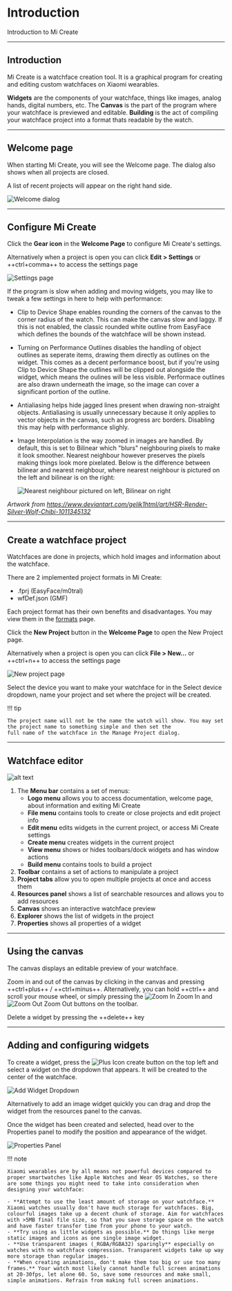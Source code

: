 # Introduction

Introduction to Mi Create

---

## Introduction

Mi Create is a watchface creation tool. It is a graphical program for creating and editing custom watchfaces on Xiaomi wearables.

**Widgets** are the components of your watchface, things like images, analog hands, digital numbers, etc. The **Canvas** is the part of the program where your watchface is previewed and editable. **Building** is the act of compiling your watchface project into a format thats readable by the watch.

---

## Welcome page

When starting Mi Create, you will see the Welcome page. The dialog also shows when all projects are closed.

A list of recent projects will appear on the right hand side.

![Welcome dialog](../Images/welcome-dialog.png)

---

## Configure Mi Create

Click the **Gear icon** in the **Welcome Page** to configure Mi Create's settings.

Alternatively when a project is open you can click **Edit > Settings** or ++ctrl+comma++ to access the settings page

![Settings page](image.png)

If the program is slow when adding and moving widgets, you may like to tweak a few settings in here to help with performance:

- Clip to Device Shape enables rounding the corners of the canvas to the corner radius of the watch. This can make the canvas slow and laggy. If this is not enabled, the classic rounded white outline from EasyFace which defines the bounds of the watchface will be shown instead.
- Turning on Performance Outlines disables the handling of object outlines as seperate items, drawing them directly as outlines on the widget. This comes as a decent performance boost, but if you're using Clip to Device Shape the outlines will be clipped out alongside the widget, which means the oulines will be less visible. Performace outlines are also drawn underneath the image, so the image can cover a significant portion of the outline.
- Antialiasing helps hide jagged lines present when drawing non-straight objects. Antialiasing is usually unnecessary because it only applies to vector objects in the canvas, such as progress arc borders. Disabling this may help with performance slighly.
- Image Interpolation is the way zoomed in images are handled. By default, this is set to Bilinear which "blurs" neighbouring pixels to make it look smoother. Nearest neighbour however preserves the pixels making things look more pixelated. Below is the difference between bilinear and nearest neighbour, where nearest neighbour is pictured on the left and bilinear is on the right:

  ![Nearest neighbour pictured on left, Bilinear on right](../Images/bilinear.png)

*Artwork from <https://www.deviantart.com/gelik1html/art/HSR-Render-Silver-Wolf-Chibi-1011345132>*

---

## Create a watchface project

Watchfaces are done in projects, which hold images and information about the watchface.

There are 2 implemented project formats in Mi Create:

- .fprj (EasyFace/m0tral)
- wfDef.json (GMF)

Each project format has their own benefits and disadvantages. You may view them in the [formats](project/formats) page.

Click  the **New Project** button in the **Welcome Page** to open the New Project page.

Alternatively when a project is open you can click **File > New...** or ++ctrl+n++ to access the settings page

![New project page](image-1.png)

Select the device you want to make your watchface for in the Select device dropdown, name your project and set where the project will be created.

!!! tip

    The project name will not be the name the watch will show. You may set the project name to something simple and then set the
    full name of the watchface in the Manage Project dialog.

---

## Watchface editor

![alt text](../Images/window-overview.png)

1. The **Menu bar** contains a set of menus:
      - **Logo menu** allows you to access documentation, welcome page, about information and exiting Mi Create
      - **File menu** contains tools to create or close projects and edit project info
      - **Edit menu** edits widgets in the current project, or access Mi Create settings
      - **Create menu** creates widgets in the current project
      - **View menu** shows or hides toolbars/dock widgets and has window actions
      - **Build menu** contains tools to build a project
2. **Toolbar** contains a set of actions to manipulate a project
3. **Project tabs** allow you to open multiple projects at once and access them
4. **Resources panel** shows a list of searchable resources and allows you to add resources
5. **Canvas** shows an interactive watchface preview
6. **Explorer** shows the list of widgets in the project
7. **Properties** shows all properties of a widget

---

## Using the canvas

The canvas displays an editable preview of your watchface. 

Zoom in and out of the canvas by clicking in the canvas and pressing ++ctrl+plus++ / ++ctrl+minus++. Alternatively, you can hold ++ctrl++ and scroll your mouse wheel, or simply pressing the ![Zoom In](../Images/zoom-in.png) Zoom In and ![Zoom Out](../Images/zoom-out.png) Zoom Out buttons on the toolbar.

Delete a widget by pressing the ++delete++ key

---

## Adding and configuring widgets

To create a widget, press the ![Plus Icon](../Images/plus.png) create button on the top left and select a widget on the dropdown that appears. It will be created to the center of the watchface. 

![Add Widget Dropdown](image-4.png)

Alternatively to add an image widget quickly you can drag and drop the widget from the resources panel to the canvas.

Once the widget has been created and selected, head over to the Properties panel to modify the position and appearance of the widget.

![Properties Panel](../Images/properties.png)

!!! note 

    Xiaomi wearables are by all means not powerful devices compared to proper smartwatches like Apple Watches and Wear OS Watches, so there are some things you might need to take into consideration when designing your watchface:

    - **Attempt to use the least amount of storage on your watchface.** Xiaomi watches usually don't have much storage for watchfaces. Big, colourful images take up a decent chunk of storage. Aim for watchfaces with >5MB final file size, so that you save storage space on the watch and have faster transfer time from your phone to your watch.
    - **Try using as little widgets as possible.** Do things like merge static images and icons as one single image widget.
    - **Use transparent images (_RGBA/RGBA32) sparingly** especially on watches with no watchface compression. Transparent widgets take up way more storage than regular images.
    - **When creating animations, don't make them too big or use too many frames.** Your watch most likely cannot handle full screen animations at 20-30fps, let alone 60. So, save some resources and make small, simple animations. Refrain from making full screen animations.